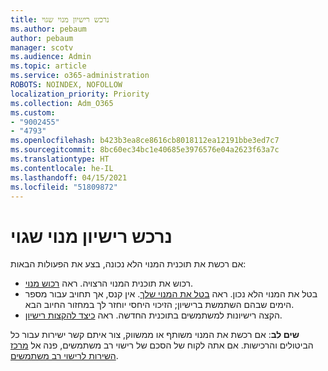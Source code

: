 ```yaml
---
title: נרכש רישיון מנוי שגוי
ms.author: pebaum
author: pebaum
manager: scotv
ms.audience: Admin
ms.topic: article
ms.service: o365-administration
ROBOTS: NOINDEX, NOFOLLOW
localization_priority: Priority
ms.collection: Adm_O365
ms.custom:
- "9002455"
- "4793"
ms.openlocfilehash: b423b3ea8ce8616cb8018112ea12191bbe3ed7c7
ms.sourcegitcommit: 8bc60ec34bc1e40685e3976576e04a2623f63a7c
ms.translationtype: HT
ms.contentlocale: he-IL
ms.lasthandoff: 04/15/2021
ms.locfileid: "51809872"
---
```

# <a name="purchased-wrong-subscription-license"></a>נרכש רישיון מנוי שגוי

אם רכשת את תוכנית המנוי הלא נכונה, בצע את הפעולות הבאות:

- רכוש את תוכנית המנוי הרצויה. ראה [רכוש מנוי](https://docs.microsoft.com/alchemyinsights/buy-a-subscription-to-office-365-for-business).
- בטל את המנוי הלא נכון. ראה [בטל את המנוי שלך](https://docs.microsoft.com/alchemyinsights/canceling-your-office-365-subscription).
אין קנס, אך תחויב עבור מספר הימים שבהם השתמשת ברישיון; הזיכוי היחסי יוחזר לך במחזור החיוב הבא.
- הקצה רישיונות למשתמשים בתוכנית החדשה. ראה [כיצד להקצות רישיון](https://docs.microsoft.com/alchemyinsights/how-to-assign-a-license-to-a-user).

**שים לב**: אם רכשת את המנוי משותף או ממשווק, צור איתם קשר ישירות עבור כל הביטולים והרכישות. אם אתה לקוח של הסכם של רישוי רב משתמשים, פנה אל [מרכז השירות לרישוי רב משתמשים](https://support.microsoft.com/help/4471406/how-to-contact-the-microsoft-volume-licensing-service-center).
